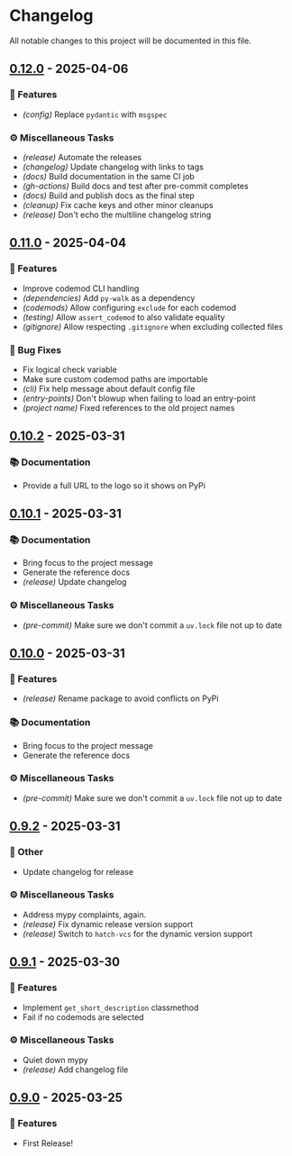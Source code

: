 # Changelog

All notable changes to this project will be documented in this file.

## [0.12.0](https://github.com/s0undt3ch/refine/releases/tag/0.12.0) - 2025-04-06

### 🚀 Features

- *(config)* Replace `pydantic` with `msgspec`

### ⚙️ Miscellaneous Tasks

- *(release)* Automate the releases
- *(changelog)* Update changelog with links to tags
- *(docs)* Build documentation in the same CI job
- *(gh-actions)* Build docs and test after pre-commit completes
- *(docs)* Build and publish docs as the final step
- *(cleanup)* Fix cache keys and other minor cleanups
- *(release)* Don't echo the multiline changelog string

## [0.11.0](https://github.com/s0undt3ch/refine/releases/tag/0.11.0) - 2025-04-04

### 🚀 Features

- Improve codemod CLI handling
- *(dependencies)* Add `py-walk` as a dependency
- *(codemods)* Allow configuring `exclude` for each codemod
- *(testing)* Allow `assert_codemod` to also validate equality
- *(gitignore)* Allow respecting `.gitignore` when excluding collected files

### 🐛 Bug Fixes

- Fix logical check variable
- Make sure custom codemod paths are importable
- *(cli)* Fix help message about default config file
- *(entry-points)* Don't blowup when failing to load an entry-point
- *(project name)* Fixed references to the old project names

## [0.10.2](https://github.com/s0undt3ch/refine/releases/tag/0.10.2) - 2025-03-31

### 📚 Documentation

- Provide a full URL to the logo so it shows on PyPi

## [0.10.1](https://github.com/s0undt3ch/refine/releases/tag/0.10.1) - 2025-03-31

### 📚 Documentation

- Bring focus to the project message
- Generate the reference docs
- *(release)* Update changelog

### ⚙️ Miscellaneous Tasks

- *(pre-commit)* Make sure we don't commit a `uv.lock` file not up to date

## [0.10.0](https://github.com/s0undt3ch/refine/releases/tag/0.10.0) - 2025-03-31

### 🚀 Features

- *(release)* Rename package to avoid conflicts on PyPi

### 📚 Documentation

- Bring focus to the project message
- Generate the reference docs

### ⚙️ Miscellaneous Tasks

- *(pre-commit)* Make sure we don't commit a `uv.lock` file not up to date

## [0.9.2](https://github.com/s0undt3ch/refine/releases/tag/0.9.2) - 2025-03-31

### 💼 Other

- Update changelog for release

### ⚙️ Miscellaneous Tasks

- Address mypy complaints, again.
- *(release)* Fix dynamic release version support
- *(release)* Switch to `hatch-vcs` for the dynamic version support

## [0.9.1](https://github.com/s0undt3ch/refine/releases/tag/0.9.1) - 2025-03-30

### 🚀 Features

- Implement `get_short_description` classmethod
- Fail if no codemods are selected

### ⚙️ Miscellaneous Tasks

- Quiet down mypy
- *(release)* Add changelog file

## [0.9.0](https://github.com/s0undt3ch/refine/releases/tag/0.9.0) - 2025-03-25

### 🚀 Features

- First Release!

<!-- generated by git-cliff -->
